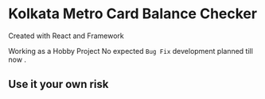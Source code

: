 

# Kolkata Metro Card Balance Checker
Created with React and Framework

Working as a Hobby Project
No expected ``Bug Fix`` development planned till now .


## Use it your own risk


